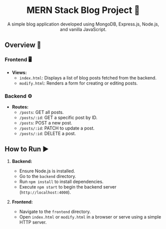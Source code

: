 <h1 align="center">MERN Stack Blog Project 📝</h1>

<p align="center">A simple blog application developed using MongoDB, Express.js, Node.js, and vanilla JavaScript.</p>

## Overview 🌟

### Frontend 🖥️
- **Views:**
  - `index.html`: Displays a list of blog posts fetched from the backend.
  - `modify.html`: Renders a form for creating or editing posts.

### Backend ⚙️
- **Routes:**
  - `/posts`: GET all posts.
  - `/posts/:id`: GET a specific post by ID.
  - `/posts`: POST a new post.
  - `/posts/:id`: PATCH to update a post.
  - `/posts/:id`: DELETE a post.

## How to Run ▶️

1. **Backend:**
   - Ensure Node.js is installed.
   - Go to the `backend` directory.
   - Run `npm install` to install dependencies.
   - Execute `npm start` to begin the backend server (`http://localhost:4000`).

2. **Frontend:**
   - Navigate to the `frontend` directory.
   - Open `index.html` or `modify.html` in a browser or serve using a simple HTTP server.

</div>
